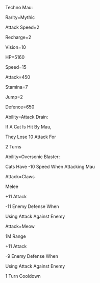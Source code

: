 Techno Mau:

Rarity=Mythic

Attack Speed=2

Recharge=2

Vision=10

HP=5160

Speed=15

Attack=450

Stamina=7

Jump=2

Defence=650

Ability=Attack Drain:

If A Cat Is Hit By Mau,

They Lose 10 Attack For 

2 Turns

Ability=Oversonic Blaster:

Cats Have -10 Speed When Attacking Mau

Attack=Claws

Melee

+11 Attack

-11 Enemy Defense When

Using Attack Against Enemy

Attack=Meow

1M Range

+11 Attack

-9 Enemy Defense When

Using Attack Against Enemy

1 Turn Cooldown
